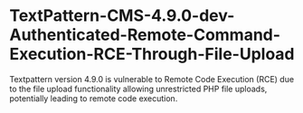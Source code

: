 # TextPattern-CMS-4.9.0-dev-Authenticated-Remote-Command-Execution-RCE-Through-File-Upload
Textpattern version 4.9.0 is vulnerable to Remote Code Execution (RCE) due to the file upload functionality allowing unrestricted PHP file uploads, potentially leading to remote code execution. 
